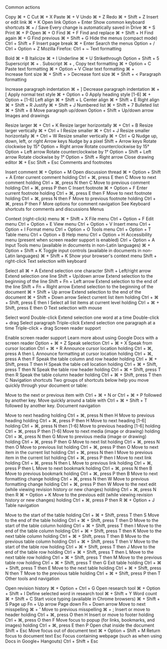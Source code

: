 Common actions

Copy	⌘ + C
Cut	⌘ + X
Paste	⌘ + V
Undo	⌘ + Z
Redo	⌘ + Shift + Z
Insert or edit link	⌘ + K
Open link	Option + Enter
Show common keyboard shortcuts	⌘ + /
Save
Every change is automatically saved in Drive	⌘ + S
Print	⌘ + P
Open	⌘ + O
Find	⌘ + F
Find and replace	⌘ + Shift + H
Find again	⌘ + G
Find previous	⌘ + Shift + G
Hide the menus (compact mode)	Ctrl + Shift + F
Insert page break	⌘ + Enter
Search the menus	Option + /
Ctrl + Option + Z
Mozilla Firefox: Ctrl + ~
Text formatting

Bold	⌘ + B
Italicize	⌘ + I
Underline	⌘ + U
Strikethrough	Option + Shift + 5
Superscript	⌘ + .
Subscript	⌘ + ,
Copy text formatting	⌘ + Option + C
Paste text formatting	⌘ + Option + V
Clear text formatting	⌘ + \
Increase font size	⌘ + Shift + >
Decrease font size	⌘ + Shift + <
Paragraph formatting

Increase paragraph indentation	⌘ + ]
Decrease paragraph indentation	⌘ + [
Apply normal text style	⌘ + Option + 0
Apply heading style [1-6]	⌘ + Option + [1-6]
Left align	⌘ + Shift + L
Center align	⌘ + Shift + E
Right align	⌘ + Shift + R
Justify	⌘ + Shift + J
Numbered list	⌘ + Shift + 7
Bulleted list	⌘ + Shift + 8
Move paragraph up/down	Option + Shift + Up/down arrow
Images and drawings

Resize larger	⌘ + Ctrl + K
Resize larger horizontally	⌘ + Ctrl + B
Resize larger vertically	⌘ + Ctrl + I
Resize smaller	⌘ + Ctrl + J
Resize smaller horizontally	⌘ + Ctrl + W
Resize smaller vertically	⌘ + Ctrl + Q
Nudge up, down, left, or right	Arrow keys
Nudge by a pixel	Shift + Arrow keys
Rotate clockwise by 15°	Option + Right arrow
Rotate counterclockwise by 15°	Option + Left arrow
Rotate counterclockwise by 1°	Option + Shift + Left arrow
Rotate clockwise by 1°	Option + Shift + Right arrow
Close drawing editor	⌘ + Esc
Shift + Esc
Comments and footnotes

Insert comment	⌘ + Option + M
Open discussion thread	⌘ + Option + Shift + A
Enter current comment	holding Ctrl + ⌘, press E then C
Move to next comment	holding Ctrl + ⌘, press N then C
Move to previous comment	holding Ctrl + ⌘, press P then C
Insert footnote	⌘ + Option + F
Enter current footnote	holding Ctrl + ⌘, press E then F
Move to next footnote	holding Ctrl + ⌘, press N then F
Move to previous footnote	holding Ctrl + ⌘, press P then F
More options for comment navigation	See Keyboard shortcuts for comments and discussions
Menus

Context (right-click) menu	⌘ + Shift + X
File menu	Ctrl + Option + F
Edit menu	Ctrl + Option + E
View menu	Ctrl + Option + V
Insert menu	Ctrl + Option + I
Format menu	Ctrl + Option + O
Tools menu	Ctrl + Option + T
Table menu	Ctrl + Option + B
Help menu	Ctrl + Option + H
Accessibility menu
(present when screen reader support is enabled)	Ctrl + Option + A
Input Tools menu
(available in documents in non-Latin languages)	⌘ + Option + Shift + K
Toggle input controls
(available in documents in non-Latin languages)	⌘ + Shift + K
Show your browser's context menu	Shift + right-click
Text selection with keyboard

Select all	⌘ + A
Extend selection one character	Shift + Left/right arrow
Extend selection one line	Shift + Up/down arrow
Extend selection to the beginning of the line	Shift + Fn + Left arrow
Extend selection to the end of the line	Shift + Fn + Right arrow
Extend selection to the beginning of the document	⌘ + Shift + Up arrow
Extend selection to the end of the document	⌘ + Shift + Down arrow
Select current list item	holding Ctrl + ⌘ + Shift, press E then I
Select all list items at current level	holding Ctrl + ⌘ + Shift, press E then O
Text selection with mouse

Select word	Double-click
Extend selection one word at a time	Double-click + drag
Select paragraph	Triple-click
Extend selection one paragraph at a time	Triple-click + drag
Screen reader support

Enable screen reader support
Learn more about using Google Docs with a screen reader	Option + ⌘ + Z
Speak selection	Ctrl + ⌘ + X
Speak from cursor location	Ctrl + ⌘ + R
Announce cursor location	holding Ctrl + ⌘, press A then L
Announce formatting at cursor location	holding Ctrl + ⌘, press A then F
Speak the table column and row header	holding Ctrl + ⌘ + Shift, press T then H
Speak the table cell location	holding Ctrl + ⌘ + Shift, press T then N
Speak the table row header	holding Ctrl + ⌘ + Shift, press T then R
Speak the table column header	holding Ctrl + ⌘ + Shift, press T then C
Navigation shortcuts
Two groups of shortcuts below help you move quickly through your document or table:

Move to the next or previous item with Ctrl + ⌘ + N or Ctrl + ⌘ + P followed by another key.
Move quickly around a table with Ctrl + ⌘ + Shift + T followed by another key.
Document navigation

Move to next heading	holding Ctrl + ⌘, press N then H
Move to previous heading	holding Ctrl + ⌘, press P then H
Move to next heading [1-6]	holding Ctrl + ⌘, press N then [1-6]
Move to previous heading [1-6]	holding Ctrl + ⌘, press P then [1-6]
Move to next media
(image or drawing)	holding Ctrl + ⌘, press N then G
Move to previous media
(image or drawing)	holding Ctrl + ⌘, press P then G
Move to next list	holding Ctrl + ⌘, press N then O
Move to previous list	holding Ctrl + ⌘, press P then O
Move to next item in the current list	holding Ctrl + ⌘, press N then I
Move to previous item in the current list	holding Ctrl + ⌘, press P then I
Move to next link	holding Ctrl + ⌘, press N then L
Move to previous link	holding Ctrl + ⌘, press P then L
Move to next bookmark	holding Ctrl + ⌘, press N then B
Move to previous bookmark	holding Ctrl + ⌘, press P then B
Move to next formatting change	holding Ctrl + ⌘, press N then W
Move to previous formatting change	holding Ctrl + ⌘, press P then W
Move to the next edit
(while viewing revision history or new changes)	holding Ctrl + ⌘, press N then R
⌘ + Option + K
Move to the previous edit
(while viewing revision history or new changes)	holding Ctrl + ⌘, press P then R
⌘ + Option + J
Table navigation

Move to the start of the table	holding Ctrl + ⌘ + Shift, press T then S
Move to the end of the table	holding Ctrl + ⌘ + Shift, press T then D
Move to the start of the table column	holding Ctrl + ⌘ + Shift, press T then I
Move to the end of the table column	holding Ctrl + ⌘ + Shift, press T then K
Move to the next table column	holding Ctrl + ⌘ + Shift, press T then B
Move to the previous table column	holding Ctrl + ⌘ + Shift, press T then V
Move to the start of the table row	holding Ctrl + ⌘ + Shift, press T then J
Move to the end of the table row	holding Ctrl + ⌘ + Shift, press T then L
Move to the next table row	holding Ctrl + ⌘ + Shift, press T then M
Move to the previous table row	holding Ctrl + ⌘ + Shift, press T then G
Exit table	holding Ctrl + ⌘ + Shift, press T then E
Move to the next table	holding Ctrl + ⌘ + Shift, press N then T
Move to the previous table	holding Ctrl + ⌘ + Shift, press P then T
Other tools and navigation

Open revision history	⌘ + Option + Ctrl + G
Open research tool	⌘ + Option + Shift + I
Define selected word in research tool	⌘ + Shift + Y
Word count	⌘ + Shift + C
Start voice typing
(available in Chrome browsers)	⌘ + Shift + S
Page up	Fn + Up arrow
Page down	Fn + Down arrow
Move to next misspelling	⌘ + '
Move to previous misspelling	⌘ + ;
Insert or move to header	holding Ctrl + ⌘, press O then H
Insert or move to footer	holding Ctrl + ⌘, press O then F
Move focus to popup
(for links, bookmarks, and images)	holding Ctrl + ⌘, press E then P
Open chat inside the document	Shift + Esc
Move focus out of document text	⌘ + Option + Shift + M
Return focus to document text	Esc
Focus containing webpage
(such as when using Docs in Google+ Hangouts)	Ctrl + Shift + Esc